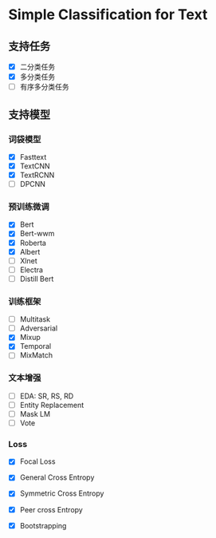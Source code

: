 # Simple Classification for Text 

## 支持任务
- [x] 二分类任务
- [x] 多分类任务
- [ ] 有序多分类任务

## 支持模型
### 词袋模型
- [x] Fasttext
- [x] TextCNN
- [x] TextRCNN
- [ ] DPCNN

### 预训练微调
- [x]  Bert
- [x] Bert-wwm
- [x] Roberta
- [x] Albert
- [ ] Xlnet
- [ ] Electra
- [ ] Distill Bert

### 训练框架
- [ ] Multitask 
- [ ] Adversarial 
- [x] Mixup
- [x] Temporal 
- [ ] MixMatch

### 文本增强
- [ ] EDA: SR, RS, RD
- [ ] Entity Replacement 
- [ ] Mask LM
- [ ] Vote

### Loss
- [x] Focal Loss
- [x] General Cross Entropy
- [x] Symmetric Cross Entropy
- [x] Peer cross Entropy
- [x] Bootstrapping


